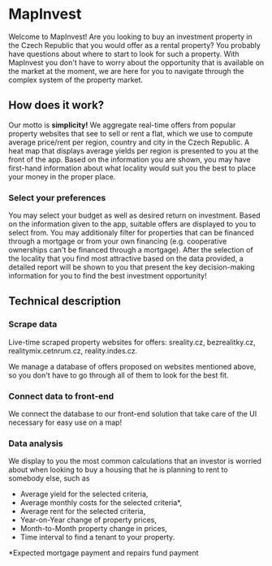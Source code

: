 # MapInvest

Welcome to MapInvest! Are you looking to buy an investment property in the Czech Republic that you would offer as a rental property? You probably have questions about where to start to look for such a property. With MapInvest you don't have to worry about the opportunity that is available on the market at the moment, we are here for you to navigate through the complex system of the property market.

## How does it work?

Our motto is **simplicity!** We aggregate real-time offers from popular property websites that see to sell or rent a flat, which we use to compute average price/rent per region, country and city in the Czech Republic. A heat map that displays average yields per region is presented to you at the front of the app. Based on the information you are shown, you may have first-hand information about what locality would suit you the best to place your money in the proper place.

### Select your preferences

You may select your budget as well as desired return on investment. Based on the information given to the app, suitable offers are displayed to you to select from. You may additionaly filter for properties that can be financed through a mortgage or from your own financing (e.g. cooperative ownerships can't be financed through a mortgage).
After the selection of the locality that you find most attractive based on the data provided, a detailed report will be shown to you that present the key decision-making information for you to find the best investment opportunity!

## Technical description

### Scrape data
Live-time scraped property websites for offers: sreality.cz, bezrealitky.cz, realitymix.cetnrum.cz, reality.indes.cz.

We manage a database of offers proposed on websites mentioned above, so you don't have to go through all of them to look for the best fit.

### Connect data to front-end

We connect the database to our front-end solution that take care of the UI necessary for easy use on a map!

### Data analysis

We display to you the most common calculations that an investor is worried about when looking to buy a housing that he is planning to rent to somebody else, such as
- Average yield for the selected criteria, 
- Average monthly costs for the selected criteria*, 
- Average rent for the selected criteria, 
- Year-on-Year change of property prices, 
- Month-to-Month property change in prices, 
- Time interval to find a tenant to your property.

*Expected mortgage payment and repairs fund payment
